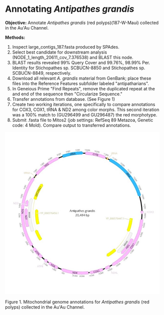 
# Annotating *Antipathes grandis* 

**Objective:** Annotate *Antipathes grandis* (red polyps)(187-W-Maui) collected in the Au'Au Channel.

**Methods:**

1. Inspect large_contigs_187.fasta produced by SPAdes.
2. Select best candidate for downstream analysis (NODE_1_length_20611_cov_7.376538) and BLAST this node.
3. BLAST results revealed 99% Query Cover and 99.76%, 98.99% Per. Identity for Stichopathes sp. SCBUCN-8850 and Stichopathes sp. SCBUCN-8849, respectively.
4. Download all relevant *A. grandis* material from GenBank; place these files into the Reference Features subfolder labeled "antipatharians".
5. In Geneious Prime "Find Repeats", remove the duplicated repeat at the and end of the sequence then "Circularize Sequence."
6. Transfer annotations from database. (See Figure 1)
7. Create two working iterations, one specifically to compare annotations for COX3, COX1, tRNA & ND2 among color morphs. This second iteration was a 100% match to (GU296499 and GU296487) the red morphotype. 
8. Submit .fasta file to Mitos2 (job settings: RefSeq 89 Metazoa, Genetic code: 4 Mold). Compare output to transferred annotations.

![Antipathes grandis](Antipathes_grandis.jpg)

Figure 1. Mitochondrial genome annotations for *Antipathes grandis* (red polyps) collected in the Au'Au Channel.